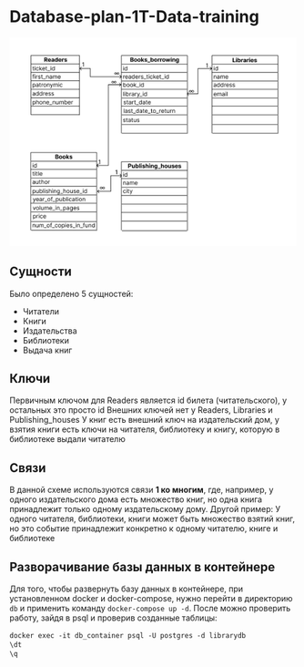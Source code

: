 # Database-plan-1T-Data-training

![db plan](./DB_plan.png)

## Сущности
Было определено 5 сущностей:
- Читатели
- Книги
- Издательства
- Библиотеки
- Выдача книг

## Ключи
Первичным ключом для Readers является id билета (читательского), у остальных это просто id
Внешних ключей нет у Readers, Libraries и Publishing_houses
У книг есть внешний ключ на издательский дом, у взятия книги есть ключи на читателя, библиотеку и книгу, которую в библиотеке выдали читателю

## Связи
В данной схеме используются связи **1 ко многим**, где, например, у одного издательского дома есть множество книг, но одна книга принадлежит только одному издательскому дому.
Другой пример: У одного читателя, библиотеки, книги может быть множество взятий книг, но это событие принадлежит конкретно к одному читателю, книге и библиотеке

## Разворачивание базы данных в контейнере
Для того, чтобы развернуть базу данных в контейнере, при установленном docker и docker-compose, нужно перейти в директорию `db` и применить команду `docker-compose up -d`.
После можно проверить работу, зайдя в psql и проверив созданные таблицы:
```
docker exec -it db_container psql -U postgres -d librarydb
\dt
\q
```